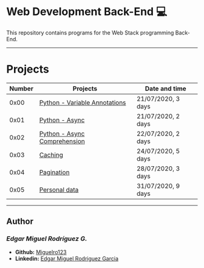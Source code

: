 # Web Development Back-End :computer:

This repository contains programs for the Web Stack programming Back-End.

---

# Projects

Number | Projects | Date and time
----------- | ----------- | -----------
0x00 | [Python - Variable Annotations](./0x00-python_variable_annotations) | 21/07/2020, 3 days
0x01 | [Python - Async](./0x01-python_async_function) | 21/07/2020, 2 days
0x02 | [Python - Async Comprehension](./0x02-python_async_comprehension) | 22/07/2020, 2 days
0x03 | [Caching](./0x03-caching) | 24/07/2020, 5 days
0x04 | [Pagination](./0x04-pagination) | 28/07/2020, 3 days
0x05 | [Personal data](./0x05-personal_data) | 31/07/2020, 9 days

---

## Author
### _Edgar Miguel Rodríguez G._

- **Github:** [Miguelro123](https://github.com/Miguelro123) 
- **Linkedin:** [Edgar Miguel Rodriguez Garcia](https://www.linkedin.com/in/edgar-miguel-rodriguez-garcia-20a5281a2/)
